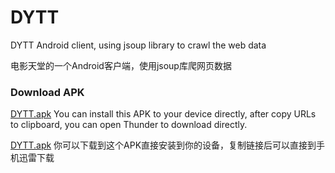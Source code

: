 # DYTT
DYTT Android client, using jsoup library to crawl the web data

电影天堂的一个Android客户端，使用jsoup库爬网页数据

### Download APK
[DYTT.apk](https://github.com/WanghongLin/DYTT/releases/download/v1.0/DYTT.apk) You can install this APK to your device directly, after copy URLs to clipboard, you can open Thunder to download directly.

[DYTT.apk](https://github.com/WanghongLin/DYTT/releases/download/v1.0/DYTT.apk) 你可以下载到这个APK直接安装到你的设备，复制链接后可以直接到手机迅雷下载

